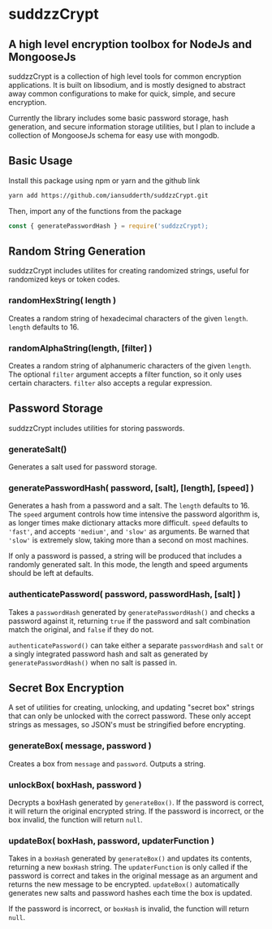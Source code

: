 # suddzzCrypt

## A high level encryption toolbox for NodeJs and MongooseJs

suddzzCrypt is a collection of high level tools for common encryption applications.  It is built on libsodium, and is mostly designed to abstract away common configurations to make for quick, simple, and secure encryption.

Currently the library includes some basic password storage, hash generation, and secure information storage utilities, but I plan to include a collection of MongooseJs schema for easy use with mongodb.


## Basic Usage

Install this package using npm or yarn and the github link

```bash
yarn add https://github.com/iansudderth/suddzzCrypt.git
```

Then, import any of the functions from the package

```javascript
const { generatePasswordHash } = require('suddzzCrypt);
```

## Random String Generation

suddzzCrypt includes utilites for creating randomized strings, useful for randomized keys or token codes.

### randomHexString( length ) 
Creates a random string of hexadecimal characters of the given `length`. `length` defaults to 16.

### randomAlphaString(length, [filter] ) 
Creates a random string of alphanumeric characters of the given `length`. The optional `filter` argument accepts a filter function, so it only uses certain characters.  `filter` also accepts a regular expression.

## Password Storage
suddzzCrypt includes utilities for storing passwords.

### generateSalt()
Generates a salt used for password storage.

### generatePasswordHash( password, [salt], [length], [speed] )
Generates a hash from a password and a salt.  The `length` defaults to 16.
The `speed` argument controls how time intensive the password algorithm is, as longer times make dictionary attacks more difficult. `speed` defaults to `'fast'`, and accepts `'medium'`, and `'slow'` as arguments.  Be warned that `'slow'` is extremely slow, taking more than a second on most machines.

If only a password is passed, a string will be produced that includes a randomly generated salt.  In this mode, the length and speed arguments should be left at defaults.

### authenticatePassword( password, passwordHash, [salt] )
Takes a `passwordHash` generated by `generatePasswordHash()` and checks a password against it, returning `true` if the password and salt combination match the original, and `false` if they do not.

`authenticatePassword()` can take either a separate `passwordHash` and `salt` or a singly integrated password hash and salt as generated by `generatePasswordHash()` when no salt is passed in.




## Secret Box Encryption
A set of utilities for creating, unlocking, and updating "secret box" strings that can only be unlocked with the correct password.  These only accept strings as messages, so JSON's must be stringified before encrypting.

### generateBox( message, password )
Creates a box from `message` and `password`. Outputs a string.

### unlockBox( boxHash, password )
Decrypts a boxHash generated by `generateBox()`. If the password is correct, it will return the original encrypted string. If the password is incorrect, or the box invalid, the function will return `null`.

### updateBox( boxHash, password, updaterFunction )
Takes in a `boxHash` generated by `generateBox()` and updates its contents, returning a new `boxHash` string. The `updaterFunction` is only called if the password is correct and takes in the original message as an argument and returns the new message to be encrypted.  `updateBox()` automatically generates new salts and password hashes each time the box is updated.

If the password is incorrect, or `boxHash` is invalid, the function will return `null`.

